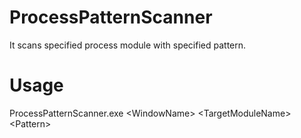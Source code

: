 # ProcessPatternScanner
It scans specified process module with specified pattern.
# Usage
ProcessPatternScanner.exe \<WindowName> \<TargetModuleName> \<Pattern>
